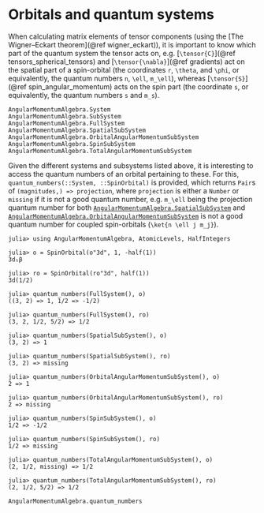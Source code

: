 # Orbitals and quantum systems

When calculating matrix elements of tensor components (using the [The
Wigner–Eckart theorem](@ref wigner_eckart)), it is important to know
which part of the quantum system the tensor acts on,
e.g. [``\tensor{C}``](@ref tensors_spherical_tensors) and
[``\tensor{\nabla}``](@ref gradients) act on the spatial part of a
spin-orbital (the coordinates ``r``, ``\theta``, and ``\phi``, or
equivalently, the quantum numbers ``n``, ``\ell``, ``m_\ell``),
whereas [``\tensor{S}``](@ref spin_angular_momentum) acts on the spin
part (the coordinate ``s``, or equivalently, the quantum numbers ``s``
and ``m_s``).


```@docs
AngularMomentumAlgebra.System
AngularMomentumAlgebra.SubSystem
AngularMomentumAlgebra.FullSystem
AngularMomentumAlgebra.SpatialSubSystem
AngularMomentumAlgebra.OrbitalAngularMomentumSubSystem
AngularMomentumAlgebra.SpinSubSystem
AngularMomentumAlgebra.TotalAngularMomentumSubSystem
```

Given the different systems and subsystems listed above, it is
interesting to access the quantum numbers of an orbital pertaining to
these. For this, `quantum_numbers(::System, ::SpinOrbital)` is provided,
which returns `Pair`s of `(magnitudes,) => projection`, where
`projection` is either a `Number` or `missing` if it is not a good
quantum number, e.g. ``m_\ell`` being the projection quantum number
for both [`AngularMomentumAlgebra.SpatialSubSystem`](@ref) and
[`AngularMomentumAlgebra.OrbitalAngularMomentumSubSystem`](@ref) is
not a good quantum number for coupled spin-orbitals (``\ket{n \ell j
m_j}``).

```jldoctest
julia> using AngularMomentumAlgebra, AtomicLevels, HalfIntegers

julia> o = SpinOrbital(o"3d", 1, -half(1))
3d₁β

julia> ro = SpinOrbital(ro"3d", half(1))
3d(1/2)

julia> quantum_numbers(FullSystem(), o)
((3, 2) => 1, 1/2 => -1/2)

julia> quantum_numbers(FullSystem(), ro)
(3, 2, 1/2, 5/2) => 1/2

julia> quantum_numbers(SpatialSubSystem(), o)
(3, 2) => 1

julia> quantum_numbers(SpatialSubSystem(), ro)
(3, 2) => missing

julia> quantum_numbers(OrbitalAngularMomentumSubSystem(), o)
2 => 1

julia> quantum_numbers(OrbitalAngularMomentumSubSystem(), ro)
2 => missing

julia> quantum_numbers(SpinSubSystem(), o)
1/2 => -1/2

julia> quantum_numbers(SpinSubSystem(), ro)
1/2 => missing

julia> quantum_numbers(TotalAngularMomentumSubSystem(), o)
(2, 1/2, missing) => 1/2

julia> quantum_numbers(TotalAngularMomentumSubSystem(), ro)
(2, 1/2, 5/2) => 1/2
```

```@docs
AngularMomentumAlgebra.quantum_numbers
```
